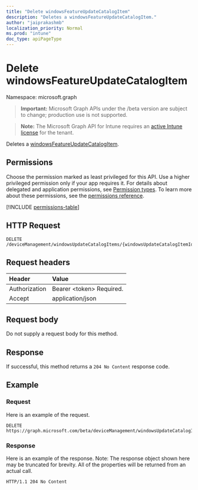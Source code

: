 ```yaml
---
title: "Delete windowsFeatureUpdateCatalogItem"
description: "Deletes a windowsFeatureUpdateCatalogItem."
author: "jaiprakashmb"
localization_priority: Normal
ms.prod: "intune"
doc_type: apiPageType
---
```


# Delete windowsFeatureUpdateCatalogItem

Namespace: microsoft.graph

> **Important:** Microsoft Graph APIs under the /beta version are subject to change; production use is not supported.

> **Note:** The Microsoft Graph API for Intune requires an [active Intune license](https://go.microsoft.com/fwlink/?linkid=839381) for the tenant.

Deletes a [windowsFeatureUpdateCatalogItem](../resources/intune-softwareupdate-windowsfeatureupdatecatalogitem.md).

## Permissions
Choose the permission marked as least privileged for this API. Use a higher privileged permission only if your app requires it. For details about delegated and application permissions, see [Permission types](/graph/permissions-overview#permission-types). To learn more about these permissions, see the [permissions reference](/graph/permissions-reference).

<!-- { "blockType": "permissions", "name": "intune_softwareupdate_windowsfeatureupdatecatalogitem_delete" } -->
[!INCLUDE [permissions-table](../includes/permissions/intune-softwareupdate-windowsfeatureupdatecatalogitem-delete-permissions.md)]

## HTTP Request
<!-- {
  "blockType": "ignored"
}
-->
``` http
DELETE /deviceManagement/windowsUpdateCatalogItems/{windowsUpdateCatalogItemId}
```

## Request headers
|Header|Value|
|:---|:---|
|Authorization|Bearer &lt;token&gt; Required.|
|Accept|application/json|

## Request body
Do not supply a request body for this method.

## Response
If successful, this method returns a `204 No Content` response code.

## Example

### Request
Here is an example of the request.
``` http
DELETE https://graph.microsoft.com/beta/deviceManagement/windowsUpdateCatalogItems/{windowsUpdateCatalogItemId}
```

### Response
Here is an example of the response. Note: The response object shown here may be truncated for brevity. All of the properties will be returned from an actual call.
``` http
HTTP/1.1 204 No Content
```
